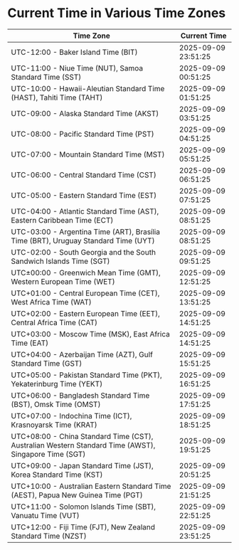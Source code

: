 # Current Time in Various Time Zones

| Time Zone | Current Time |
|-----------|--------------|
| UTC-12:00 - Baker Island Time (BIT) | 2025-09-09 23:51:25 |
| UTC-11:00 - Niue Time (NUT), Samoa Standard Time (SST) | 2025-09-09 00:51:25 |
| UTC-10:00 - Hawaii-Aleutian Standard Time (HAST), Tahiti Time (TAHT) | 2025-09-09 01:51:25 |
| UTC-09:00 - Alaska Standard Time (AKST) | 2025-09-09 03:51:25 |
| UTC-08:00 - Pacific Standard Time (PST) | 2025-09-09 04:51:25 |
| UTC-07:00 - Mountain Standard Time (MST) | 2025-09-09 05:51:25 |
| UTC-06:00 - Central Standard Time (CST) | 2025-09-09 06:51:25 |
| UTC-05:00 - Eastern Standard Time (EST) | 2025-09-09 07:51:25 |
| UTC-04:00 - Atlantic Standard Time (AST), Eastern Caribbean Time (ECT) | 2025-09-09 08:51:25 |
| UTC-03:00 - Argentina Time (ART), Brasília Time (BRT), Uruguay Standard Time (UYT) | 2025-09-09 08:51:25 |
| UTC-02:00 - South Georgia and the South Sandwich Islands Time (SGT) | 2025-09-09 09:51:25 |
| UTC±00:00 - Greenwich Mean Time (GMT), Western European Time (WET) | 2025-09-09 12:51:25 |
| UTC+01:00 - Central European Time (CET), West Africa Time (WAT) | 2025-09-09 13:51:25 |
| UTC+02:00 - Eastern European Time (EET), Central Africa Time (CAT) | 2025-09-09 14:51:25 |
| UTC+03:00 - Moscow Time (MSK), East Africa Time (EAT) | 2025-09-09 14:51:25 |
| UTC+04:00 - Azerbaijan Time (AZT), Gulf Standard Time (GST) | 2025-09-09 15:51:25 |
| UTC+05:00 - Pakistan Standard Time (PKT), Yekaterinburg Time (YEKT) | 2025-09-09 16:51:25 |
| UTC+06:00 - Bangladesh Standard Time (BST), Omsk Time (OMST) | 2025-09-09 17:51:25 |
| UTC+07:00 - Indochina Time (ICT), Krasnoyarsk Time (KRAT) | 2025-09-09 18:51:25 |
| UTC+08:00 - China Standard Time (CST), Australian Western Standard Time (AWST), Singapore Time (SGT) | 2025-09-09 19:51:25 |
| UTC+09:00 - Japan Standard Time (JST), Korea Standard Time (KST) | 2025-09-09 20:51:25 |
| UTC+10:00 - Australian Eastern Standard Time (AEST), Papua New Guinea Time (PGT) | 2025-09-09 21:51:25 |
| UTC+11:00 - Solomon Islands Time (SBT), Vanuatu Time (VUT) | 2025-09-09 22:51:25 |
| UTC+12:00 - Fiji Time (FJT), New Zealand Standard Time (NZST) | 2025-09-09 23:51:25 |
